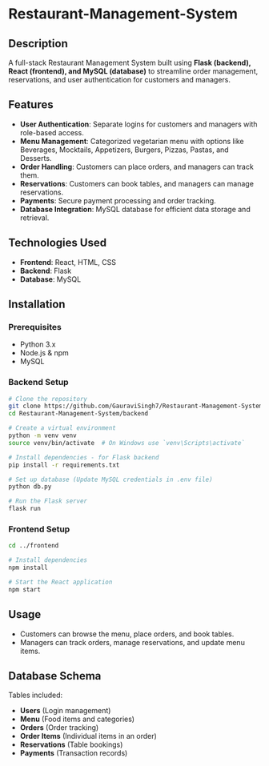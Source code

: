 # Restaurant-Management-System

## Description
A full-stack Restaurant Management System built using **Flask (backend), React (frontend), and MySQL (database)** to streamline order management, reservations, and user authentication for customers and managers.

## Features
- **User Authentication**: Separate logins for customers and managers with role-based access.
- **Menu Management**: Categorized vegetarian menu with options like Beverages, Mocktails, Appetizers, Burgers, Pizzas, Pastas, and Desserts.
- **Order Handling**: Customers can place orders, and managers can track them.
- **Reservations**: Customers can book tables, and managers can manage reservations.
- **Payments**: Secure payment processing and order tracking.
- **Database Integration**: MySQL database for efficient data storage and retrieval.

## Technologies Used
- **Frontend**: React, HTML, CSS
- **Backend**: Flask
- **Database**: MySQL

## Installation
### Prerequisites
- Python 3.x
- Node.js & npm
- MySQL

### Backend Setup
```sh
# Clone the repository
git clone https://github.com/GauraviSingh7/Restaurant-Management-System.git
cd Restaurant-Management-System/backend

# Create a virtual environment
python -m venv venv
source venv/bin/activate  # On Windows use `venv\Scripts\activate`

# Install dependencies - for Flask backend
pip install -r requirements.txt

# Set up database (Update MySQL credentials in .env file)
python db.py

# Run the Flask server
flask run
```

### Frontend Setup
```sh
cd ../frontend

# Install dependencies
npm install

# Start the React application
npm start
```

## Usage
- Customers can browse the menu, place orders, and book tables.
- Managers can track orders, manage reservations, and update menu items.

## Database Schema
Tables included:
- **Users** (Login management)
- **Menu** (Food items and categories)
- **Orders** (Order tracking)
- **Order Items** (Individual items in an order)
- **Reservations** (Table bookings)
- **Payments** (Transaction records)


